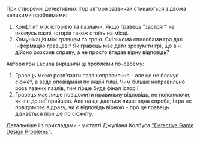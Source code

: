 При створенні детективних ігор автори зазвичай стикаються з двома великими проблемами:

1. Конфлікт між історією та пазлами. Якщо гравець "застряг" на якомусь пазлі, історія також стоїть на місці.
2. Комунікація між гравцем та грою. Скількома способами гра дає інформацію гравцеві? Як гравець має дати зрозуміти грі, що він дійсно розкрив справу, а не просто вгадав вірну відповідь?

Автори гри Lacuna вирішили ці проблеми по-своєму:

1. Гравець може розв'язати пазл неправильно - але це не блокує сюжет, а веде оповідання по іншій гілці. Чим більше неправильно розв'язаних пазлів, тим гірше буде фінал історії.
2. Гравець має лише повідомити правильну відповідь, не пояснюючи, як він до неї прийшов. Але на це дається лише одна спроба, і гра не повідомляє відразу, чи є відповідь вірною - про це гравець дізнається пізніше по сюжету.

Детальніше і з прикладами - у статті Джуліана Колбуса ["Detective Game Design Problems"](https://digitales.games/blog/detective-game-design-problems).